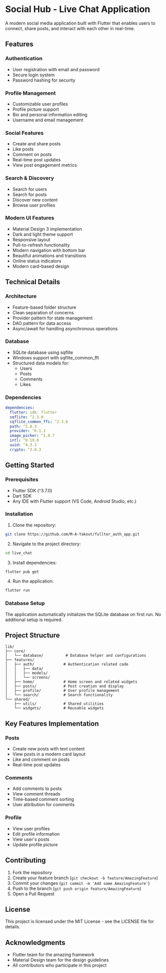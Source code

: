 # Social Hub - Live Chat Application

A modern social media application built with Flutter that enables users to connect, share posts, and interact with each other in real-time.

## Features

### Authentication
- User registration with email and password
- Secure login system
- Password hashing for security

### Profile Management
- Customizable user profiles
- Profile picture support
- Bio and personal information editing
- Username and email management

### Social Features
- Create and share posts
- Like posts
- Comment on posts
- Real-time post updates
- View post engagement metrics

### Search & Discovery
- Search for users
- Search for posts
- Discover new content
- Browse user profiles

### Modern UI Features
- Material Design 3 implementation
- Dark and light theme support
- Responsive layout
- Pull-to-refresh functionality
- Modern navigation with bottom bar
- Beautiful animations and transitions
- Online status indicators
- Modern card-based design

## Technical Details

### Architecture
- Feature-based folder structure
- Clean separation of concerns
- Provider pattern for state management
- DAO pattern for data access
- Async/await for handling asynchronous operations

### Database
- SQLite database using sqflite
- Windows support with sqflite_common_ffi
- Structured data models for:
  - Users
  - Posts
  - Comments
  - Likes

### Dependencies
```yaml
dependencies:
  flutter: sdk: flutter
  sqflite: ^2.3.0
  sqflite_common_ffi: ^2.3.0
  path: ^1.8.3
  provider: ^6.1.1
  image_picker: ^1.0.7
  intl: ^0.19.0
  uuid: ^4.3.3
  crypto: ^3.0.3
```

## Getting Started

### Prerequisites
- Flutter SDK (^3.7.0)
- Dart SDK
- Any IDE with Flutter support (VS Code, Android Studio, etc.)

### Installation

1. Clone the repository:
```bash
git clone https://github.com/M-A-Yakout/fullter_auth_app.git
```

2. Navigate to the project directory:
```bash
cd live_chat
```

3. Install dependencies:
```bash
flutter pub get
```

4. Run the application:
```bash
flutter run
```

### Database Setup
The application automatically initializes the SQLite database on first run. No additional setup is required.

## Project Structure

```
lib/
├── core/
│   └── database/          # Database helper and configurations
├── features/
│   ├── auth/             # Authentication related code
│   │   ├── data/
│   │   ├── models/
│   │   └── screens/
│   ├── home/             # Home screen and related widgets
│   ├── posts/            # Post creation and display
│   ├── profile/          # User profile management
│   └── search/           # Search functionality
└── shared/
    ├── utils/            # Shared utilities
    └── widgets/          # Reusable widgets

```

## Key Features Implementation

### Posts
- Create new posts with text content
- View posts in a modern card layout
- Like and comment on posts
- Real-time post updates

### Comments
- Add comments to posts
- View comment threads
- Time-based comment sorting
- User attribution for comments

### Profile
- View user profiles
- Edit profile information
- View user's posts
- Update profile picture

## Contributing

1. Fork the repository
2. Create your feature branch (`git checkout -b feature/AmazingFeature`)
3. Commit your changes (`git commit -m 'Add some AmazingFeature'`)
4. Push to the branch (`git push origin feature/AmazingFeature`)
5. Open a Pull Request

## License

This project is licensed under the MIT License - see the LICENSE file for details.

## Acknowledgments

- Flutter team for the amazing framework
- Material Design team for the design guidelines
- All contributors who participate in this project
